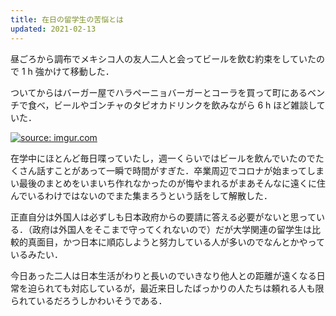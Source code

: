 ```yaml
---
title: 在日の留学生の苦悩とは
updated: 2021-02-13
---
```


昼ごろから調布でメキシコ人の友人二人と会ってビールを飲む約束をしていたので 1 h 強かけて移動した．

ついてからはバーガー屋でハラペーニョバーガーとコーラを買って町にあるベンチで食べ，ビールやゴンチャのタピオカドリンクを飲みながら 6 h ほど雑談していた．

<a href="https://imgur.com/oI1tJrh"><img src="https://i.imgur.com/oI1tJrh.jpg" title="source: imgur.com" /></a>

在学中にほとんど毎日喋っていたし，週一くらいではビールを飲んでいたのでたくさん話すことがあって一瞬で時間がすぎた．卒業周辺でコロナが始まってしまい最後のまとめをいまいち作れなかったのが悔やまれるがまあそんなに遠くに住んでいるわけではないのでまた集まろうという話をして解散した．

正直自分は外国人は必ずしも日本政府からの要請に答える必要がないと思っている．（政府は外国人をそこまで守ってくれないので）だが大学関連の留学生は比較的真面目，かつ日本に順応しようと努力している人が多いのでなんとかやっているみたい．

今日あった二人は日本生活がわりと長いのでいきなり他人との距離が遠くなる日常を迫られても対応しているが，最近来日したばっかりの人たちは頼れる人も限られているだろうしかわいそうである．
